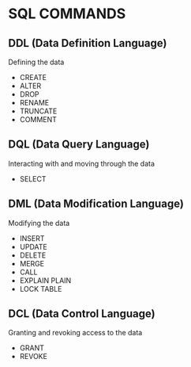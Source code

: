 # SQL COMMANDS
## DDL (Data Definition Language)
Defining the data
* CREATE
* ALTER
* DROP
* RENAME
* TRUNCATE
* COMMENT
## DQL (Data Query Language)
Interacting with and moving through the data
* SELECT
## DML (Data Modification Language)
Modifying the data
* INSERT
* UPDATE
* DELETE
* MERGE
* CALL
* EXPLAIN PLAIN
* LOCK TABLE
## DCL (Data Control Language)
Granting and revoking access to the data
* GRANT
* REVOKE
